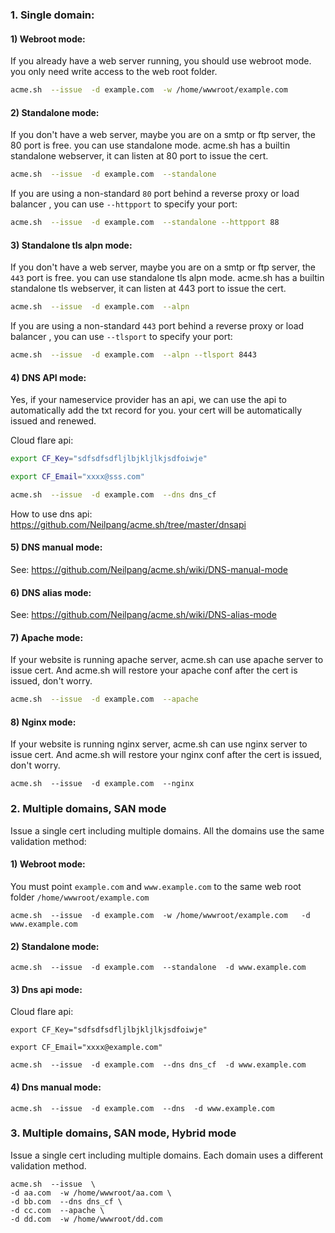 ### 1. Single domain:

#### 1) Webroot mode:
If you already have a web server running, you should use webroot mode.  you only need write access to the web root folder.

```sh
acme.sh  --issue  -d example.com  -w /home/wwwroot/example.com
```

#### 2) Standalone mode:

If you don't have a web server,  maybe you are on a smtp or ftp server, the 80 port is free. you can use standalone mode.
acme.sh has a builtin standalone webserver, it can listen at 80 port to issue the cert.

```sh
acme.sh  --issue  -d example.com  --standalone
```
If you are using a non-standard `80` port behind a reverse proxy or load balancer , you can use `--httpport` to specify your port:

```sh
acme.sh  --issue  -d example.com  --standalone --httpport 88
```


#### 3) Standalone tls alpn mode:

If you don't have a web server,  maybe you are on a smtp or ftp server, the `443` port is free. you can use standalone tls alpn mode.
acme.sh has a builtin standalone tls webserver, it can listen at 443 port to issue the cert.

```sh
acme.sh  --issue  -d example.com  --alpn
```
If you are using a non-standard `443` port behind a reverse proxy or load balancer , you can use `--tlsport` to specify your port:

```sh
acme.sh  --issue  -d example.com  --alpn --tlsport 8443
```

#### 4) DNS API mode:

Yes, if your nameservice provider has an api, we can use the api to automatically add the txt record for you. your cert will be automatically issued and renewed.

Cloud flare api:
```sh
export CF_Key="sdfsdfsdfljlbjkljlkjsdfoiwje"

export CF_Email="xxxx@sss.com"

acme.sh  --issue  -d example.com  --dns dns_cf
```

How to use dns api:  https://github.com/Neilpang/acme.sh/tree/master/dnsapi

#### 5) DNS manual mode:

See: https://github.com/Neilpang/acme.sh/wiki/DNS-manual-mode

#### 6) DNS alias mode:

See: https://github.com/Neilpang/acme.sh/wiki/DNS-alias-mode

#### 7) Apache mode:

If your website is running apache server, acme.sh can use apache server to issue cert. And acme.sh will restore your apache conf after the cert is issued,  don't worry.

```sh
acme.sh  --issue  -d example.com  --apache
```

#### 8) Nginx mode:

If your website is running nginx server, acme.sh can use nginx server to issue cert. And acme.sh will restore your nginx conf after the cert is issued,  don't worry.

```
acme.sh  --issue  -d example.com  --nginx
```

### 2. Multiple domains, SAN mode

Issue a single cert including multiple domains.  All the domains use the same validation method:

#### 1) Webroot mode:
You must point `example.com` and `www.example.com` to the same web root folder `/home/wwwroot/example.com`
```
acme.sh  --issue  -d example.com  -w /home/wwwroot/example.com   -d www.example.com
```

#### 2) Standalone mode:
```
acme.sh  --issue  -d example.com  --standalone  -d www.example.com 
```

#### 3) Dns api mode:
Cloud flare api:
```
export CF_Key="sdfsdfsdfljlbjkljlkjsdfoiwje"

export CF_Email="xxxx@example.com"

acme.sh  --issue  -d example.com  --dns dns_cf  -d www.example.com
```

#### 4) Dns manual mode:
```
acme.sh  --issue  -d example.com  --dns  -d www.example.com
```

### 3. Multiple domains, SAN mode,  Hybrid mode

Issue a single cert including multiple domains.  Each domain uses a different validation method.


```
acme.sh  --issue  \
-d aa.com  -w /home/wwwroot/aa.com \
-d bb.com  --dns dns_cf \
-d cc.com  --apache \
-d dd.com  -w /home/wwwroot/dd.com
```




